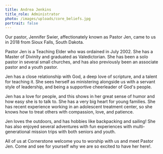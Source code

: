 ```yaml
---
title: Andrea Jenkins
title_role: Administrator
photo: /images/uploads/core_beliefs.jpg
portrait: false
---
```

Our pastor, Jennifer Swier, affectionately known as Pastor Jen, came to us in 2018 from Sioux Falls, South Dakota.

Pastor Jen is a Teaching Elder who was ordained in July 2002. She has a Master of Divinity and graduated as Valedictorian. She has been a solo pastor in several small churches, and has also previously been an associate pastor and a youth pastor.

Jen has a close relationship with God, a deep love of scripture, and a talent for teaching it. She sees herself as ministering alongside us with a servant style of leadership, and being a supportive cheerleader of God's people.

Jen has a love for people, and this shows in her great sense of humor and how easy she is to talk to. She has a very big heart for young families. She has recent experience working in an adolescent treatment center, so she knows how to treat others with compassion, love, and patience.

Jen loves the outdoors, and has hobbies like backpacking and sailing! She has also enjoyed several adventures with fun experiences with multi-generational mission trips with both seniors and youth.

All of us at Cornerstone welcome you to worship with us and meet Pastor Jen. Come and see for yourself why we are so excited to have her here!.
